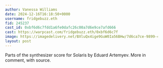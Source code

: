 ```yaml
---
author: Vanessa Williams
date: 2024-12-16T16:18:50+0000
username: fridgebuzz.eth
fid: 245237
cast_id: 0xbf6d6c7fdd1a6fe0dafc26c00a7d6e9ce7afd666
cast: https://warpcast.com/fridgebuzz.eth/0xbf6d6c7f
image: https://imagedelivery.net/BXluQx4ige9GuW0Ia56BHw/7d6ca7ce-9899-442f-2972-2bc5c8e31c00/original
layout: post
---
```

Parts of the synthesizer score for Solaris by Eduard Artemyev. More in comment, with source.  

<img src='https://imagedelivery.net/BXluQx4ige9GuW0Ia56BHw/7d6ca7ce-9899-442f-2972-2bc5c8e31c00/original' alt='' referrerpolicy='no-referrer'/>
<img src='https://imagedelivery.net/BXluQx4ige9GuW0Ia56BHw/1166fa65-b9b6-451e-3d58-e721409ebf00/original' alt='' referrerpolicy='no-referrer'/>
